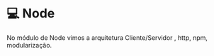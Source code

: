 # :computer: Node

No módulo de Node vimos a arquitetura Cliente/Servidor , http, npm, modularização.
